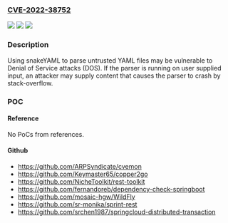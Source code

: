### [CVE-2022-38752](https://cve.mitre.org/cgi-bin/cvename.cgi?name=CVE-2022-38752)
![](https://img.shields.io/static/v1?label=Product&message=SnakeYAML&color=blue)
![](https://img.shields.io/static/v1?label=Version&message=%3C%3D%201.31%20&color=brighgreen)
![](https://img.shields.io/static/v1?label=Vulnerability&message=CWE-121%20Stack-based%20Buffer%20Overflow&color=brighgreen)

### Description

Using snakeYAML to parse untrusted YAML files may be vulnerable to Denial of Service attacks (DOS). If the parser is running on user supplied input, an attacker may supply content that causes the parser to crash by stack-overflow.

### POC

#### Reference
No PoCs from references.

#### Github
- https://github.com/ARPSyndicate/cvemon
- https://github.com/Keymaster65/copper2go
- https://github.com/NicheToolkit/rest-toolkit
- https://github.com/fernandoreb/dependency-check-springboot
- https://github.com/mosaic-hgw/WildFly
- https://github.com/sr-monika/sprint-rest
- https://github.com/srchen1987/springcloud-distributed-transaction

